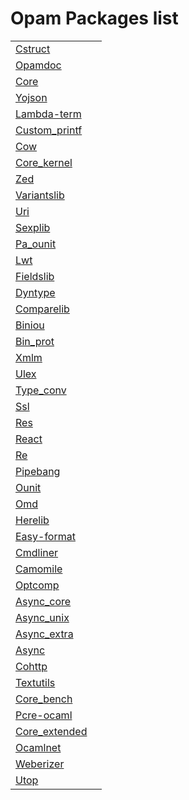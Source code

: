 <script type="text/javascript" src="doc_loader.js"> </script>
<h1>Opam Packages list</h1>
<table class="indextable">
<tr><td class="module"><a href="?package=cstruct">Cstruct</a></td><td/></tr>
<tr><td class="module"><a href="?package=opamdoc">Opamdoc</a></td><td/></tr>
<tr><td class="module"><a href="?package=core">Core</a></td><td/></tr>
<tr><td class="module"><a href="?package=yojson">Yojson</a></td><td/></tr>
<tr><td class="module"><a href="?package=lambda-term">Lambda-term</a></td><td/></tr>
<tr><td class="module"><a href="?package=custom_printf">Custom_printf</a></td><td/></tr>
<tr><td class="module"><a href="?package=cow">Cow</a></td><td/></tr>
<tr><td class="module"><a href="?package=core_kernel">Core_kernel</a></td><td/></tr>
<tr><td class="module"><a href="?package=zed">Zed</a></td><td/></tr>
<tr><td class="module"><a href="?package=variantslib">Variantslib</a></td><td/></tr>
<tr><td class="module"><a href="?package=uri">Uri</a></td><td/></tr>
<tr><td class="module"><a href="?package=sexplib">Sexplib</a></td><td/></tr>
<tr><td class="module"><a href="?package=pa_ounit">Pa_ounit</a></td><td/></tr>
<tr><td class="module"><a href="?package=lwt">Lwt</a></td><td/></tr>
<tr><td class="module"><a href="?package=fieldslib">Fieldslib</a></td><td/></tr>
<tr><td class="module"><a href="?package=dyntype">Dyntype</a></td><td/></tr>
<tr><td class="module"><a href="?package=comparelib">Comparelib</a></td><td/></tr>
<tr><td class="module"><a href="?package=biniou">Biniou</a></td><td/></tr>
<tr><td class="module"><a href="?package=bin_prot">Bin_prot</a></td><td/></tr>
<tr><td class="module"><a href="?package=xmlm">Xmlm</a></td><td/></tr>
<tr><td class="module"><a href="?package=ulex">Ulex</a></td><td/></tr>
<tr><td class="module"><a href="?package=type_conv">Type_conv</a></td><td/></tr>
<tr><td class="module"><a href="?package=ssl">Ssl</a></td><td/></tr>
<tr><td class="module"><a href="?package=res">Res</a></td><td/></tr>
<tr><td class="module"><a href="?package=react">React</a></td><td/></tr>
<tr><td class="module"><a href="?package=re">Re</a></td><td/></tr>
<tr><td class="module"><a href="?package=pipebang">Pipebang</a></td><td/></tr>
<tr><td class="module"><a href="?package=ounit">Ounit</a></td><td/></tr>
<tr><td class="module"><a href="?package=omd">Omd</a></td><td/></tr>
<tr><td class="module"><a href="?package=herelib">Herelib</a></td><td/></tr>
<tr><td class="module"><a href="?package=easy-format">Easy-format</a></td><td/></tr>
<tr><td class="module"><a href="?package=cmdliner">Cmdliner</a></td><td/></tr>
<tr><td class="module"><a href="?package=camomile">Camomile</a></td><td/></tr>
<tr><td class="module"><a href="?package=optcomp">Optcomp</a></td><td/></tr>
<tr><td class="module"><a href="?package=async_core">Async_core</a></td><td/></tr>
<tr><td class="module"><a href="?package=async_unix">Async_unix</a></td><td/></tr>
<tr><td class="module"><a href="?package=async_extra">Async_extra</a></td><td/></tr>
<tr><td class="module"><a href="?package=async">Async</a></td><td/></tr>
<tr><td class="module"><a href="?package=cohttp">Cohttp</a></td><td/></tr>
<tr><td class="module"><a href="?package=textutils">Textutils</a></td><td/></tr>
<tr><td class="module"><a href="?package=core_bench">Core_bench</a></td><td/></tr>
<tr><td class="module"><a href="?package=pcre-ocaml">Pcre-ocaml</a></td><td/></tr>
<tr><td class="module"><a href="?package=core_extended">Core_extended</a></td><td/></tr>
<tr><td class="module"><a href="?package=ocamlnet">Ocamlnet</a></td><td/></tr>
<tr><td class="module"><a href="?package=weberizer">Weberizer</a></td><td/></tr>
<tr><td class="module"><a href="?package=utop">Utop</a></td><td/></tr>
</table>
